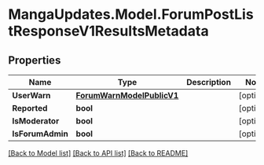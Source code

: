 # MangaUpdates.Model.ForumPostListResponseV1ResultsMetadata

## Properties

Name | Type | Description | Notes
------------ | ------------- | ------------- | -------------
**UserWarn** | [**ForumWarnModelPublicV1**](ForumWarnModelPublicV1.md) |  | [optional] 
**Reported** | **bool** |  | [optional] 
**IsModerator** | **bool** |  | [optional] 
**IsForumAdmin** | **bool** |  | [optional] 

[[Back to Model list]](../README.md#documentation-for-models) [[Back to API list]](../README.md#documentation-for-api-endpoints) [[Back to README]](../README.md)

